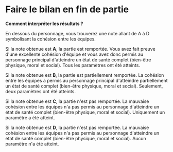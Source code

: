 # Faire le bilan en fin de partie

**Comment interpréter les résultats ?**

En dessous du personnage, vous trouverez une note allant de A à D symbolisant la cohésion entre les équipes. 

Si la note obtenue est **A**, la partie est remportée. Vous avez fait preuve d'une excellente cohésion d'équipe et vous avez donc permis au personnage principal d'atteindre un état de santé complet \(bien-être physique, moral et social\). Tous les paramètres ont été atteints.

Si la note obtenue est **B**, la partie est partiellement remportée. La cohésion entre les équipes a permis au personnage principal d'atteindre partiellement un état de santé complet \(bien-être physique, moral et social\). Seulement, deux paramètres ont été atteints.

Si la note obtenue est **C**, la partie n'est pas remportée. La mauvaise cohésion entre les équipes n'a pas permis au personnage d'atteindre un état de santé complet \(bien-être physique, moral et social\). Uniquement un paramètre a été atteint.

Si la note obtenue est **D**, la partie n'est pas remportée. La mauvaise cohésion entre les équipes n'a pas permis au personnage d'atteindre un état de santé complet \(bien-être physique, moral et social\). Aucun paramètre n'a été atteint.



